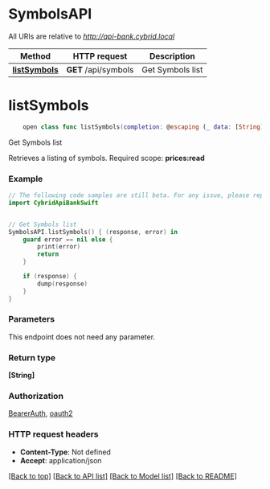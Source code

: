 # SymbolsAPI

All URIs are relative to *http://api-bank.cybrid.local*

Method | HTTP request | Description
------------- | ------------- | -------------
[**listSymbols**](SymbolsAPI.md#listsymbols) | **GET** /api/symbols | Get Symbols list


# **listSymbols**
```swift
    open class func listSymbols(completion: @escaping (_ data: [String]?, _ error: Error?) -> Void)
```

Get Symbols list

Retrieves a listing of symbols.  Required scope: **prices:read**

### Example
```swift
// The following code samples are still beta. For any issue, please report via http://github.com/OpenAPITools/openapi-generator/issues/new
import CybridApiBankSwift


// Get Symbols list
SymbolsAPI.listSymbols() { (response, error) in
    guard error == nil else {
        print(error)
        return
    }

    if (response) {
        dump(response)
    }
}
```

### Parameters
This endpoint does not need any parameter.

### Return type

**[String]**

### Authorization

[BearerAuth](../README.md#BearerAuth), [oauth2](../README.md#oauth2)

### HTTP request headers

 - **Content-Type**: Not defined
 - **Accept**: application/json

[[Back to top]](#) [[Back to API list]](../README.md#documentation-for-api-endpoints) [[Back to Model list]](../README.md#documentation-for-models) [[Back to README]](../README.md)

